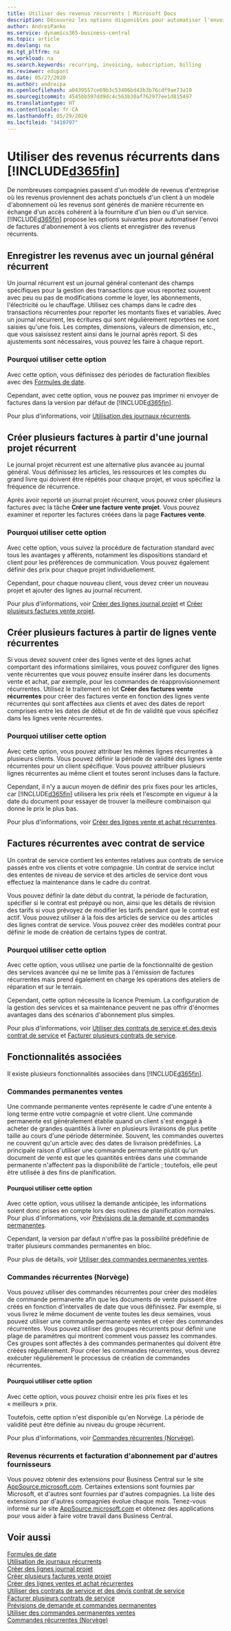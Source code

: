 ```yaml
---
title: Utiliser des revenus récurrents | Microsoft Docs
description: Découvrez les options disponibles pour automatiser l'envoi de factures d'abonnement à vos clients et enregistrer des revenus récurrents.
author: AndreiPanko
ms.service: dynamics365-business-central
ms.topic: article
ms.devlang: na
ms.tgt_pltfrm: na
ms.workload: na
ms.search.keywords: recurring, invoicing, subscription, billing
ms.reviewer: edupont
ms.date: 05/27/2020
ms.author: andreipa
ms.openlocfilehash: a0439557ce69b3c53406bd43b3b76cdf9ae73a10
ms.sourcegitcommit: 4545bb597dd9dc4c563b30af762977ee1d815497
ms.translationtype: HT
ms.contentlocale: fr-CA
ms.lasthandoff: 05/29/2020
ms.locfileid: "3410797"
---
```

# <a name="work-with-recurring-revenue-in-d365fin"></a>Utiliser des revenus récurrents dans [!INCLUDE[d365fin](includes/d365fin_md.md)]

De nombreuses compagnies passent d'un modèle de revenus d'entreprise où les revenus proviennent des achats ponctuels d'un client à un modèle d'abonnement où les revenus sont générés de manière récurrente en échange d'un accès cohérent à la fourniture d'un bien ou d'un service.
[!INCLUDE[d365fin](includes/d365fin_md.md)] propose les options suivantes pour automatiser l'envoi de factures d'abonnement à vos clients et enregistrer des revenus récurrents. 

## <a name="register-revenue-with-a-recurring-general-journal"></a>Enregistrer les revenus avec un journal général récurrent

Un journal récurrent est un journal général contenant des champs spécifiques pour la gestion des transactions que vous reportez souvent avec peu ou pas de modifications comme le loyer, les abonnements, l'électricité ou le chauffage. Utilisez ces champs dans le cadre des transactions récurrentes pour reporter les montants fixes et variables. Avec un journal récurrent, les écritures qui sont régulièrement reportées ne sont saisies qu'une fois. Les comptes, dimensions, valeurs de dimension, etc., que vous saisissez restent ainsi dans le journal après report. Si des ajustements sont nécessaires, vous pouvez les faire à chaque report.

### <a name="why-use-this-option"></a>Pourquoi utiliser cette option

Avec cette option, vous définissez des périodes de facturation flexibles avec des [Formules de date](ui-enter-date-ranges.md#using-date-formulas).

Cependant, avec cette option, vous ne pouvez pas imprimer ni envoyer de factures dans la version par défaut de [!INCLUDE[d365fin](includes/d365fin_md.md)].  

Pour plus d'informations, voir [Utilisation des journaux récurrents](ui-work-general-journals.md#working-with-recurring-journals).  

## <a name="create-multiple-invoices-based-on-a-recurring-job-journal"></a>Créer plusieurs factures à partir d'une journal projet récurrent

Le journal projet récurrent est une alternative plus avancée au journal général. Vous définissez les articles, les ressources et les comptes du grand livre qui doivent être répétés pour chaque projet, et vous spécifiez la fréquence de récurrence.  

Après avoir reporté un journal projet récurrent, vous pouvez créer plusieurs factures avec la tâche **Créer une facture vente projet**. Vous pouvez examiner et reporter les factures créées dans la page **Factures vente**.

### <a name="why-use-this-option"></a>Pourquoi utiliser cette option

Avec cette option, vous suivez la procédure de facturation standard avec tous les avantages y afférents, notamment les dispositions standard et client pour les préférences de communication. Vous pouvez également définir des prix pour chaque projet individuellement.

Cependant, pour chaque nouveau client, vous devez créer un nouveau projet et ajouter des lignes au journal récurrent. 

Pour plus d'informations, voir [Créer des lignes journal projet](projects-how-record-job-usage.md#to-create-job-journal-lines-manually) et [Créer plusieurs factures vente projet](projects-how-invoice-jobs.md#to-create-multiple-job-sales-invoices).

## <a name="create-multiple-invoices-based-on-recurring-sales-lines"></a>Créer plusieurs factures à partir de lignes vente récurrentes

Si vous devez souvent créer des lignes vente et des lignes achat comportant des informations similaires, vous pouvez configurer des lignes vente récurrentes que vous pouvez ensuite insérer dans les documents vente et achat, par exemple, pour les commandes de réapprovisionnement récurrentes. Utilisez le traitement en lot **Créer des factures vente récurrentes** pour créer des factures vente en fonction des lignes vente récurrentes qui sont affectées aux clients et avec des dates de report comprises entre les dates de début et de fin de validité que vous spécifiez dans les lignes vente récurrentes.  

### <a name="why-use-this-option"></a>Pourquoi utiliser cette option

Avec cette option, vous pouvez attribuer les mêmes lignes récurrentes à plusieurs clients. Vous pouvez définir la période de validité des lignes vente récurrentes pour un client spécifique. Vous pouvez attribuer plusieurs lignes récurrentes au même client et toutes seront incluses dans la facture.

Cependant, il n'y a aucun moyen de définir des prix fixes pour les articles, car [!INCLUDE[d365fin](includes/d365fin_md.md)] utilisera les prix réels et l'escompte en vigueur à la date du document pour essayer de trouver la meilleure combinaison qui donne le prix le plus bas.  

Pour plus d'informations, voir [Créer des lignes vente et achat récurrentes](sales-how-work-standard-lines.md).

## <a name="recurring-invoices-with-service-contract"></a>Factures récurrentes avec contrat de service

Un contrat de service contient les ententes relatives aux contrats de service passés entre vos clients et votre compagnie. Un contrat de service inclut des ententes de niveau de service et des articles de service dont vous effectuez la maintenance dans le cadre du contrat.  

Vous pouvez définir la date début du contrat, la période de facturation, spécifier si le contrat est prépayé ou non, ainsi que les détails de révision des tarifs si vous prévoyez de modifier les tarifs pendant que le contrat est actif. Vous pouvez utiliser à la fois des articles de service ou des articles des lignes contrat de service.
Vous pouvez créer des modèles contrat pour définir le mode de création de certains types de contrat.  

### <a name="why-use-this-option"></a>Pourquoi utiliser cette option

Avec cette option, vous utilisez une partie de la fonctionnalité de gestion des services avancée qui ne se limite pas à l'émission de factures récurrentes mais prend également en charge les opérations des ateliers de réparation et sur le terrain.

Cependant, cette option nécessite la licence Premium. La configuration de la gestion des services et sa maintenance peuvent ne pas offrir d'énormes avantages dans des scénarios d'abonnement plus simples.  

Pour plus d'informations, voir [Utiliser des contrats de service et des devis contrat de service](service-how-to-create-service-contracts-and-service-contract-quotes.md) et [Facturer plusieurs contrats de service](service-how-create-invoices.md#to-invoice-several-service-contracts).

## <a name="related-features"></a>Fonctionnalités associées
Il existe plusieurs fonctionnalités associées dans [!INCLUDE[d365fin](includes/d365fin_md.md)].

### <a name="blanket-sales-orders"></a>Commandes permanentes ventes

Une commande permanente ventes représente le cadre d'une entente à long terme entre votre compagnie et votre client.
Une commande permanente est généralement établie quand un client s'est engagé à acheter de grandes quantités à livrer en plusieurs livraisons de plus petite taille au cours d'une période déterminée. Souvent, les commandes ouvertes ne couvrent qu'un article avec des dates de livraison prédéfinies. La principale raison d'utiliser une commande permanente plutôt qu'un document de vente est que les quantités entrées dans une commande permanente n'affectent pas la disponibilité de l'article ; toutefois, elle peut être utilisée à des fins de planification.

#### <a name="why-use-this-option"></a>Pourquoi utiliser cette option

Avec cette option, vous utilisez la demande anticipée, les informations soient donc prises en compte lors des routines de planification normales. Pour plus d'informations, voir [Prévisions de la demande et commandes permanentes](design-details-central-concepts-of-the-planning-system.md#demand-forecasts-and-blanket-orders).  

Cependant, la version par défaut n'offre pas la possibilité prédéfinie de traiter plusieurs commandes permanentes en bloc.

Pour plus de détails, voir [Utiliser des commandes permanentes ventes](sales-how-to-create-blanket-sales-orders.md).

### <a name="recurring-orders-norway"></a>Commandes récurrentes (Norvège)

Vous pouvez utiliser des commandes récurrentes pour créer des modèles de commande permanente afin que les documents de vente puissent être créés en fonction d'intervalles de date que vous définissez. Par exemple, si vous livrez le même document de vente toutes les deux semaines, vous pouvez utiliser une commande permanente ventes et créer des commandes récurrentes.
Vous pouvez utiliser des groupes récurrents pour définir une plage de paramètres qui montrent comment vous passez les commandes. Ces groupes sont affectés à des commandes permanentes qui doivent être créées régulièrement. Pour créer les commandes récurrentes, vous devrez exécuter régulièrement le processus de création de commandes récurrentes. 

#### <a name="why-use-this-option"></a>Pourquoi utiliser cette option

Avec cette option, vous pouvez choisir entre les prix fixes et les « meilleurs » prix.

Toutefois, cette option n'est disponible qu'en Norvège. La période de validité peut être définie au niveau du groupe récurrent.

Pour plus d'informations, voir [Commandes récurrentes (Norvège)](/localfunctionality/norway/recurring-orders.md).

### <a name="recurring-revenue-and-subscription-billing-by-other-providers"></a>Revenus récurrents et facturation d'abonnement par d'autres fournisseurs

Vous pouvez obtenir des extensions pour Business Central sur le site [AppSource.microsoft.com](https://appsource.microsoft.com/). Certaines extensions sont fournies par Microsoft, et d'autres sont fournies par d'autres compagnies. La liste des extensions par d'autres compagnies évolue chaque mois. Tenez-vous informé sur le site [AppSource.microsoft.com](https://appsource.microsoft.com/marketplace/apps?product=dynamics-365%3Bdynamics-365-business-central&page=1) et obtenez des applications pour vous aider à faire votre travail dans Business Central.  

## <a name="see-also"></a>Voir aussi

[Formules de date](ui-enter-date-ranges.md#using-date-formulas)  
[Utilisation de journaux récurrents](ui-work-general-journals.md#working-with-recurring-journals)  
[Créer des lignes journal projet](projects-how-record-job-usage.md#to-create-job-journal-lines-manually)  
[Créer plusieurs factures vente projet](projects-how-invoice-jobs.md#to-create-multiple-job-sales-invoices)  
[Créer des lignes ventes et achat récurrentes](sales-how-work-standard-lines.md)  
[Utiliser des contrats de service et des devis contrat de service](service-how-to-create-service-contracts-and-service-contract-quotes.md)  
[Facturer plusieurs contrats de service](service-how-create-invoices.md#to-invoice-several-service-contracts)  
[Prévisions de demande et commandes permanentes](design-details-central-concepts-of-the-planning-system.md#demand-forecasts-and-blanket-orders)  
[Utiliser des commandes permanentes ventes](sales-how-to-create-blanket-sales-orders.md)  
[Commandes récurrentes (Norvège)](/localfunctionality/norway/recurring-orders.md)  

